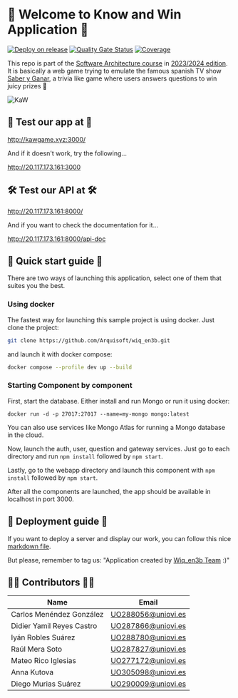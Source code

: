 # 📎 Welcome to Know and Win Application 📎

[![Deploy on release](https://github.com/Arquisoft/wiq_en3b/actions/workflows/release.yml/badge.svg)](https://github.com/Arquisoft/wiq_en3b/actions/workflows/release.yml)
[![Quality Gate Status](https://sonarcloud.io/api/project_badges/measure?project=Arquisoft_wiq_en3b&metric=alert_status)](https://sonarcloud.io/summary/new_code?id=Arquisoft_wiq_en3b)
[![Coverage](https://sonarcloud.io/api/project_badges/measure?project=Arquisoft_wiq_en3b&metric=coverage)](https://sonarcloud.io/summary/new_code?id=Arquisoft_wiq_en3b)

This repo is part of the [Software Architecture course](http://arquisoft.github.io/) in [2023/2024 edition](https://arquisoft.github.io/course2324.html). It is basically
a web game trying to emulate the famous spanish TV show [Saber y Ganar](https://www.youtube.com/watch?v=w0Q0i0fnfwM), a trivia like game where users answers 
questions to win juicy prizes 🥇 

![KaW](https://github.com/Arquisoft/wiq_en3b/assets/109146445/73f37c88-7ce7-4b3b-9cc9-982a5e3a8a34)

## 🚀 Test our app at 🚀
http://kawgame.xyz:3000/

And if it doesn't work, try the following...

http://20.117.173.161:3000

## 🛠 Test our API at 🛠

http://20.117.173.161:8000/

And if you want to check the documentation for it...

http://20.117.173.161:8000/api-doc

## 🦾 Quick start guide 🦾

There are two ways of launching this application, select one of them that
suites you the best.

### Using docker

The fastest way for launching this sample project is using docker. Just clone the project:

```sh
git clone https://github.com/Arquisoft/wiq_en3b.git
```

and launch it with docker compose:

```sh
docker compose --profile dev up --build
```

### Starting Component by component

First, start the database. Either install and run Mongo or run it using docker:

`docker run -d -p 27017:27017 --name=my-mongo mongo:latest`

You can also use services like Mongo Atlas for running a Mongo database in the cloud.

Now, launch the auth, user, question and gateway services. Just go to each directory and run `npm install` followed by `npm start`.

Lastly, go to the webapp directory and launch this component with `npm install` followed by `npm start`.

After all the components are launched, the app should be available in localhost in port 3000.

## 🤖 Deployment guide 🤖

If you want to deploy a server and display our work, you can follow this nice
[markdown file](https://github.com/Arquisoft/wiq_en3b/blob/master/docs/deploymentGuide.md).

But please, remember to tag us: "Application created by 
[Wiq_en3b Team](https://github.com/Arquisoft/wiq_en3b) :)"

## 👩‍💻 Contributors 🧑‍💻

| Name                      | Email              |
| ------------------------- | ------------------ |
| Carlos Menéndez González  | UO288056@uniovi.es |
| Didier Yamil Reyes Castro | UO287866@uniovi.es |
| Iyán Robles Suárez        | UO288780@uniovi.es |
| Raúl Mera Soto            | UO287827@uniovi.es |
| Mateo Rico Iglesias       | UO277172@uniovi.es |
| Anna Kutova               | UO305098@uniovi.es |
| Diego Murias Suárez       | UO290009@uniovi.es |
